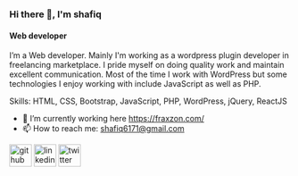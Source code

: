 ### Hi there 👋, I'm shafiq
#### Web developer

I’m a  Web developer. Mainly I'm working as a wordpress plugin developer in freelancing marketplace.  I pride myself on doing quality work and maintain excellent communication. Most of the time I work with WordPress but some technologies I enjoy working with include  JavaScript as well as PHP.

Skills: HTML, CSS, Bootstrap, JavaScript, PHP, WordPress, jQuery, ReactJS

- 🔭 I’m currently working here https://fraxzon.com/
- 📫 How to reach me: shafiq6171@gmail.com 


[<img src='https://cdn.jsdelivr.net/npm/simple-icons@3.0.1/icons/github.svg' alt='github' height='40'>](https://github.com/https://github.com/shafiq6171/shafiq6171)  [<img src='https://cdn.jsdelivr.net/npm/simple-icons@3.0.1/icons/linkedin.svg' alt='linkedin' height='40'>](https://www.linkedin.com/in/https://www.linkedin.com/in/shafiqul-shafiq//)  [<img src='https://cdn.jsdelivr.net/npm/simple-icons@3.0.1/icons/twitter.svg' alt='twitter' height='40'>](https://twitter.com/https://twitter.com/shafiq6171)
